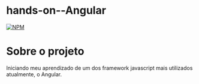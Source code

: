 # hands-on--Angular
[![NPM](https://img.shields.io/npm/l/react)](https://github.com/luuizalberto/hands-on--Angular/blob/main/LICENSE)

# Sobre o projeto
Iniciando meu aprendizado de um dos framework javascript mais utilizados atualmente, o Angular.
